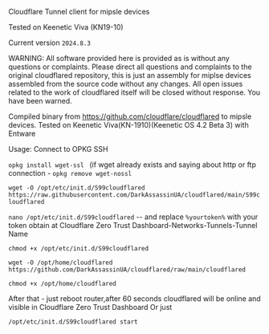 Cloudflare Tunnel client for mipsle devices

Tested on Keenetic Viva (KN19-10)

Current version `2024.8.3`

WARNING: All software provided here is provided as is without any questions or complaints. Please direct all questions and complaints to the original cloudflared repository, this is just an assembly for miplse devices assembled from the source code without any changes. All open issues related to the work of cloudflared itself will be closed without response. You have been warned.

Compiled binary from https://github.com/cloudflare/cloudflared to mipsle devices.
Tested on Keenetic Viva(KN-1910)(Keenetic OS 4.2 Beta 3) with Entware

Usage:
Connect to OPKG SSH

`opkg install wget-ssl `
(if wget already exists and saying about http or ftp connection -  `opkg remove wget-nossl `

`wget -O /opt/etc/init.d/S99cloudflared https://raw.githubusercontent.com/DarkAssassinUA/cloudflared/main/S99cloudflared `


`nano /opt/etc/init.d/S99cloudflared` -- and replace `%yourtoken%` with your token obtain at Cloudflare Zero Trust Dashboard-Networks-Tunnels-Tunnel Name

`chmod +x /opt/etc/init.d/S99cloudflared`

`wget -O /opt/home/cloudflared https://github.com/DarkAssassinUA/cloudflared/raw/main/cloudflared`


`chmod +x /opt/home/cloudflared`

After that - just reboot router,after 60 seconds cloudflared will be online and visible in Cloudflare Zero Trust Dashboard
Or just


`/opt/etc/init.d/S99cloudflared start`

